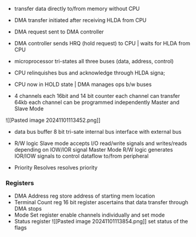- transfer data directly to/from memory without CPU 
- DMA transfer initiated after receiving HLDA from CPU

- DMA request sent to DMA controller
- DMA controller sends HRQ (hold request) to CPU | waits for HLDA from CPU
- microprocessor tri-states all three buses (data, address, control) 
- CPU relinquishes bus and acknowledge through HLDA signa;
- CPU now in HOLD state | DMA manages ops b/w buses

- 4 channels
	  each 16bit and 14 bit counter
	  each channel can transfer 64kb
	  each channel can be programmed independently
	  Master and Slave Mode

![[Pasted image 20241101113452.png]]

- data bus buffer
	  8 bit tri-sate internal bus interface with external bus 
- R/W logic
	  Slave mode 
		  accepts I/O read/write signals and writes/reads depending on IOW/IOR signal
		Master Mode
			R/W logic generates IOR/IOW signals to control dataflow to/from peripheral
			
- Priority Resolves
	  resolves priority

### Registers
- DMA Address reg
	  store address of starting mem location
- Terminal Count reg
	  16 bit register ascertains that data transfer through DMA stops
- Mode Set register
	  enable channels individually and set mode
- Status register
	  ![[Pasted image 20241101113854.png]]
	  set status of the flags


